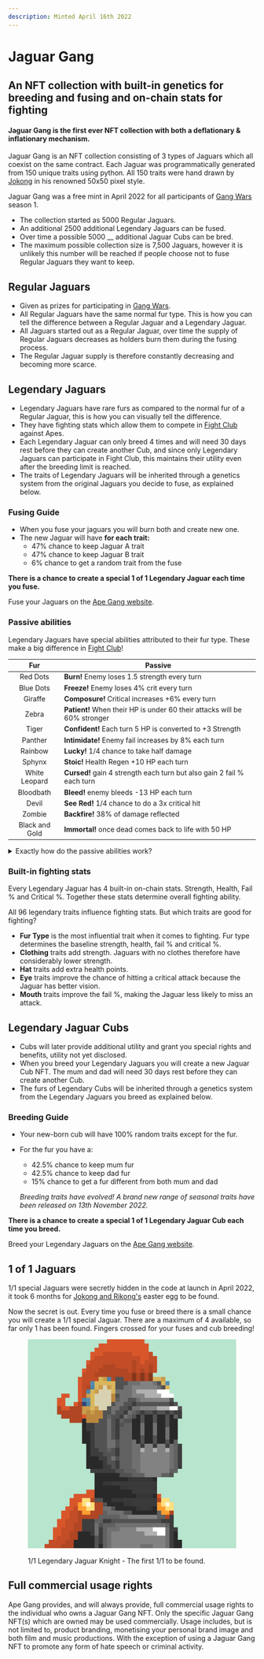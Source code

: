 ```yaml
---
description: Minted April 16th 2022
---
```


# Jaguar Gang

## An NFT collection with built-in genetics for breeding and fusing and on-chain stats for fighting

#### Jaguar Gang is the first ever NFT collection with both a deflationary & inflationary mechanism.

Jaguar Gang is an NFT collection consisting of 3 types of Jaguars which all coexist on the same contract. Each Jaguar was programmatically generated from 150 unique traits using python. All 150 traits were hand drawn by [Jokong](../about-us/founders.md) in his renowned 50x50 pixel style.

Jaguar Gang was a free mint in April 2022 for all participants of [Gang Wars](../play-to-earn-games/gang-wars.md) season 1.&#x20;

* The collection started as 5000 Regular Jaguars.
* An additional 2500 additional Legendary Jaguars can be fused.
* Over time a possible 5000 __ additional Jaguar Cubs can be bred.
* The maximum possible collection size is 7,500 Jaguars, however it is unlikely this number will be reached if people choose not to fuse Regular Jaguars they want to keep.

## Regular Jaguars

* Given as prizes for participating in [Gang Wars](../play-to-earn-games/gang-wars.md).
* All Regular Jaguars have the same normal fur type. This is how you can tell the difference between a Regular Jaguar and a Legendary Jaguar.
* All Jaguars started out as a Regular Jaguar, over time the supply of Regular Jaguars decreases as holders burn them during the fusing process.
* The Regular Jaguar supply is therefore constantly decreasing and becoming more scarce.

## Legendary Jaguars <a href="#8c7c" id="8c7c"></a>

* Legendary Jaguars have rare furs as compared to the normal fur of a Regular Jaguar, this is how you can visually tell the difference.
* They have fighting stats which allow them to compete in [Fight Club](../play-to-earn-games/fight-club/) against Apes.
* Each Legendary Jaguar can only breed 4 times and will need 30 days rest before they can create another Cub, and since only Legendary Jaguars can participate in Fight Club, this maintains their utility even after the breeding limit is reached.
* The traits of Legendary Jaguars will be inherited through a genetics system from the original Jaguars you decide to fuse, as explained below.

### F**using Guide**

* When you fuse your jaguars you will burn both and create new one.
* The new Jaguar will have **for each trait:**
  * 47% chance to keep Jaguar A trait
  * 47% chance to keep Jaguar B trait
  * 6% chance to get a random trait from the fuse

**There is a chance to create a special 1 of 1 Legendary Jaguar each time you fuse.**&#x20;

Fuse your Jaguars on the [Ape Gang website](https://apegang.art/utilities).

### Passive abilities

Legendary Jaguars have special abilities attributed to their fur type. These make a big difference in [Fight Club](../play-to-earn-games/fight-club/)!

|       Fur      | Passive                                                                   |
| :------------: | ------------------------------------------------------------------------- |
|    Red Dots    | **Burn!** Enemy loses 1.5 strength every turn                             |
|    Blue Dots   | **Freeze!** Enemy loses 4% crit every turn                                |
|     Giraffe    | **Composure!** Critical increases +6% every turn                          |
|      Zebra     | **Patient!** When their HP is under 60 their attacks will be 60% stronger |
|      Tiger     | **Confident!** Each turn 5 HP is converted to +3 Strength                 |
|     Panther    | **Intimidate!** Enemy fail increases by 8% each turn                      |
|     Rainbow    | **Lucky!** 1/4 chance to take half damage                                 |
|     Sphynx     | **Stoic!** Health Regen +10 HP each turn                                  |
|  White Leopard | **Cursed!** gain 4 strength each turn but also gain 2 fail % each turn    |
|    Bloodbath   | **Bleed!** enemy bleeds -13 HP each turn                                  |
|      Devil     | **See Red!** 1/4 chance to do a 3x critical hit                           |
|     Zombie     | **Backfire!** 38% of damage reflected                                     |
| Black and Gold | **Immortal!** once dead comes back to life with 50 HP                     |

<details>

<summary>Exactly how do the passive abilities work?</summary>

First it's important to note that each "turn" is actually two attacks, one by the attacker and one by the defender.

Second, when a stat increases or decreases each turn, it accumulates. By the end of a fight a stat can have changed considerably from the beginning.

**Red dots** - Enemy loses 1.5 strength each turn. After each fighter has made 1 attack, the turn is over. At this point the enemy loses 1.5 strength which makes their attacks weaker the next turn.&#x20;

**Blue dots** - Enemy loses 2% crit every turn. If the enemy starts on 20% crit, after one turn they will be on 18%, two turns 16%, three turns 14%, etc.

**Giraffe** - Critical increases+5% every turn. If your starting crit is 20%, after one turn you will have 25%, two turns 30%, three turns 35%, etc.

**Zebra** - When your HP is under 60 your strength will be increased by 60%. Once the enemy has reduced your health to below 60, you will start dealing considerably more damage. The 60% increase works on regular attacks and critical attacks.

**Tiger** - Each turn, 5 HP is converted into +3 strength. Every turn the Tiger will lose 5 of it's own HP, but gain +3 strength. If the Tiger starts with 50 strength, by the end of the fight it could have over 65 strength.&#x20;

**Panther** - Enamy fail % increases by 7% each turn. If the enemy starts with 10% fail, after one turn it will have 17%, two turns 25%, three turns 34%, etc.

**Rainbow** - 1/4 chance to take half damage. There is a 25% chance that you will only receive half of the damage the attacker is supposed to do. This works on regular and critical attacks.

**Sphinx** - Health regenerates +10 HP each turn. After every turn the Sphinx will gain 10 health.&#x20;

**White Leopard** - Gain 4 strength but also gain 1 fail % every turn. The White Leopard gains 4 strength every turn. If it starts with 50 then after 1 turn it will have 54, two turns 58, three turns 62. By the end of the fight it could have over 70 strength. However it also increases the chance of missing. The fail % increases by 1 each turn as well.

**Bloodbath** - Enemy bleeds -14HP each turn. After every turn the enemy will lose 14 health. With 5 to 7 turns in most fights this can do 98 damage over an entire fight.

**Devil** - 1/4 chance to do a 3x critical hit. You have a 25% chance to do a 3x attack. If you would have done 50 damage, you will instead do 150 damage.

**Zombie** - 40% of damage is reflected. When an enemy attacks a Zombie, 40% of the damage is also done to the attacker.

**Black and Gold** - Once dead comes back to life with 50HP. As soon as it's health reaches zero, the health bar will increase by 50 and the fight continues as normal.&#x20;

</details>

### Built-in fighting stats

Every Legendary Jaguar has 4 built-in on-chain stats. Strength, Health, Fail % and Critical %. Together these stats determine overall fighting ability.

All 96 legendary traits influence fighting stats. But which traits are good for fighting?

* **Fur Type** is the most influential trait when it comes to fighting. Fur type determines the baseline strength, health, fail % and critical %.
* **Clothing** traits add strength. Jaguars with no clothes therefore have considerably lower strength.
* **Hat** traits add extra health points.
* **Eye** traits improve the chance of hitting a critical attack because the Jaguar has better vision.
* **Mouth** traits improve the fail %, making the Jaguar less likely to miss an attack.

## Legendary Jaguar Cubs <a href="#372f" id="372f"></a>

* Cubs will later provide additional utility and grant you special rights and benefits, utility not yet disclosed.
* When you breed your Legendary Jaguars you will create a new Jaguar Cub NFT. The mum and dad will need 30 days rest before they can create another Cub.
* The furs of Legendary Cubs will be inherited through a genetics system from the Legendary Jaguars you breed as explained below.

### **Breeding Guide**

* Your new-born cub will have 100% random traits except for the fur.
*   For the fur you have a:

    * 42.5% chance to keep mum fur&#x20;
    * 42.5% chance to keep dad fur&#x20;
    * 15% chance to get a fur different from both mum and dad



    _Breeding traits have evolved! A brand new range of seasonal traits have been released on 13th November 2022._

**There is a chance to create a special 1 of 1 Legendary Jaguar Cub each time you breed.**&#x20;

Breed your Legendary Jaguars on the [Ape Gang website](https://apegang.art/utilities).

## 1 of 1 Jaguars

1/1 special Jaguars were secretly hidden in the code at launch in April 2022, it took 6 months for [Jokong and Rikong's](../about-us/founders.md) easter egg to be found.

Now the secret is out. Every time you fuse or breed there is a small chance you will create a 1/1 special Jaguar. There are a maximum of 4 available, so far only 1 has been found. Fingers crossed for your fuses and cub breeding!

<figure><img src="../.gitbook/assets/unnamed (2).png" alt=""><figcaption><p>1/1 Legendary Jaguar Knight - The first 1/1 to be found.</p></figcaption></figure>

## Full commercial usage rights

Ape Gang provides, and will always provide, full commercial usage rights to the individual who owns a Jaguar Gang NFT. Only the specific Jaguar Gang NFT(s) which are owned may be used commercially. Usage includes, but is not limited to, product branding, monetising your personal brand image and both film and music productions. With the exception of using a Jaguar Gang NFT to promote any form of hate speech or criminal activity.
